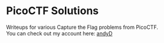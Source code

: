 # PicoCTF Solutions
Writeups for various Capture the Flag problems from PicoCTF.\
You can check out my account here: [andyD](https://play.picoctf.org/users/andyD)
